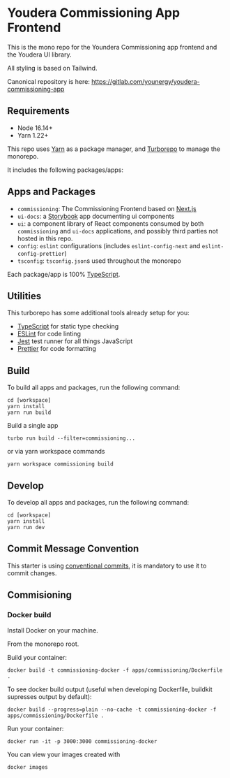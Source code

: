 # Youdera Commissioning App Frontend

This is the mono repo for the Youndera Commissioning app frontend and the Youdera UI library.

All styling is based on Tailwind.

Canonical repository is here:
https://gitlab.com/younergy/youdera-commissioning-app

## Requirements

- Node 16.14+
- Yarn 1.22+

This repo uses [Yarn](https://classic.yarnpkg.com/lang/en/) as a package manager,
and [Turborepo](https://turbo.build/repo) to manage the monorepo. 

It includes the following packages/apps:

## Apps and Packages

- `commissioning`: The Commissioning Frontend based on [Next.js](https://nextjs.org)
- `ui-docs`: a [Storybook](https://storybook.js.org/) app documenting ui components
- `ui`: a component library of React components consumed by both `commissioning` and `ui-docs` applications, and possibly third parties not hosted in this repo.
- `config`: `eslint` configurations (includes `eslint-config-next` and `eslint-config-prettier`)
- `tsconfig`: `tsconfig.json`s used throughout the monorepo

Each package/app is 100% [TypeScript](https://www.typescriptlang.org/).

## Utilities

This turborepo has some additional tools already setup for you:

- [TypeScript](https://www.typescriptlang.org/) for static type checking
- [ESLint](https://eslint.org/) for code linting
- [Jest](https://jestjs.io) test runner for all things JavaScript
- [Prettier](https://prettier.io) for code formatting
## Build

To build all apps and packages, run the following command:

```
cd [workspace]
yarn install
yarn run build
```

Build a single app

```
turbo run build --filter=commissioning...
```

or via yarn workspace commands
```
yarn workspace commissioning build
```

## Develop

To develop all apps and packages, run the following command:

```
cd [workspace]
yarn install
yarn run dev
```

## Commit Message Convention

This starter is using [conventional commits](https://www.conventionalcommits.org/en/v1.0.0/), it is mandatory to use it to commit changes.

## Commisioning

### Docker build

Install Docker on your machine.

From the monorepo root.

Build your container: 
```
docker build -t commissioning-docker -f apps/commissioning/Dockerfile .
```

To see docker build output (useful when developing Dockerfile, buildkit supresses output by default):
```
docker build --progress=plain --no-cache -t commissioning-docker -f apps/commissioning/Dockerfile .
```

Run your container: 
```
docker run -it -p 3000:3000 commissioning-docker
```

You can view your images created with 
```
docker images
```